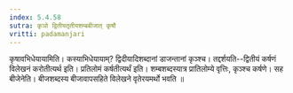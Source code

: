 ```yaml
---
index: 5.4.58
sutra: कृञो द्वितीयतृतीयशम्बबीजात्‌ कृषौ
vritti: padamanjari
---
```


 कृषावभिधेयायामिति। कस्याभिधेयायाम्? द्विदीयादिशब्दानां डाजन्तानां कृञ्श्च। तद्दर्शयति--द्वितीयं कर्षणं विलेखनं करोतीत्यर्थ इति। प्रतिलोमं कर्षतीत्यर्थं इति। शम्बशब्दस्यात्र प्रातिलोम्ये वृत्तिः, कृञ्श्च कर्षणे। सह बीजेनेति। बीजशब्दस्य बीजावापसहिते विलेखने वृतेरयमर्थो भवति ॥